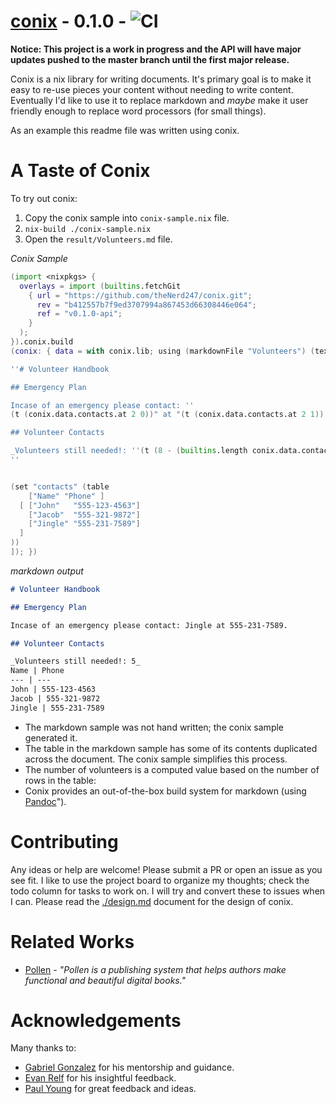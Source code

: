 # <a href="https://github.com/theNerd247/conix.git">conix</a> - 0.1.0 - ![CI](https://travis-ci.com/theNerd247/conix.svg?branch=v0.1.0-api)

**Notice: This project is a work in progress and the API will have major
updates pushed to the master branch until the first major release.**


Conix is a nix library for writing documents. It's primary goal is to make it
easy to re-use pieces your content without needing to write content.
Eventually I'd like to use it to replace markdown and _maybe_ make it user
friendly enough to replace word processors (for small things).

As an example this readme file was written using conix.

# A Taste of Conix

To try out conix:

1. Copy the conix sample into `conix-sample.nix` file.
1. `nix-build ./conix-sample.nix`
1. Open the `result/Volunteers.md` file. 

_Conix Sample_
```nix
(import <nixpkgs> { 
  overlays = import (builtins.fetchGit
    { url = "https://github.com/theNerd247/conix.git"; 
      rev = "b412557b7f9ed3707994a867453d66308446e064";
      ref = "v0.1.0-api";
    }
  );
}).conix.build 
(conix: { data = with conix.lib; using (markdownFile "Volunteers") (texts [

''# Volunteer Handbook

## Emergency Plan

Incase of an emergency please contact: ''
(t (conix.data.contacts.at 2 0))" at "(t (conix.data.contacts.at 2 1))''.

## Volunteer Contacts 

_Volunteers still needed!: ''(t (8 - (builtins.length conix.data.contacts.data)))''_
''


(set "contacts" (table
    ["Name" "Phone" ]
  [ ["John"   "555-123-4563"]
    ["Jacob"  "555-321-9872"]
    ["Jingle" "555-231-7589"]
  ]
))
]); })

```

_markdown output_
```markdown
# Volunteer Handbook

## Emergency Plan

Incase of an emergency please contact: Jingle at 555-231-7589.

## Volunteer Contacts 

_Volunteers still needed!: 5_
Name | Phone
--- | ---
John | 555-123-4563
Jacob | 555-321-9872
Jingle | 555-231-7589
```

* The markdown sample was not hand written; the conix sample generated it.
* The table in the markdown sample has some of its contents duplicated across
the document. The conix sample simplifies this process.
* The number of volunteers is a computed value based on the number of rows in 
  the table:
* Conix provides an out-of-the-box build system for markdown (using [Pandoc](https://pandoc.org)").

# Contributing

Any ideas or help are welcome! Please submit a PR or open an issue as you see
fit. I like to use the project board to organize my thoughts; check the todo
column for tasks to work on. I will try and convert these to issues when I can.
Please read the [./design.md](./design.md) document for the design of conix.

# Related Works

* [Pollen](https://docs.racket-lang.org/pollen/) - _"Pollen is a publishing
system that helps authors make functional and beautiful digital books."_

# Acknowledgements

Many thanks to:

  * [Gabriel Gonzalez](https://github.com/Gabriel439) for his mentorship and guidance. 
  * [Evan Relf](https://github.com/evanrelf) for his insightful feedback.
  * [Paul Young](https://github.com/paulyoung) for great feedback and ideas.

